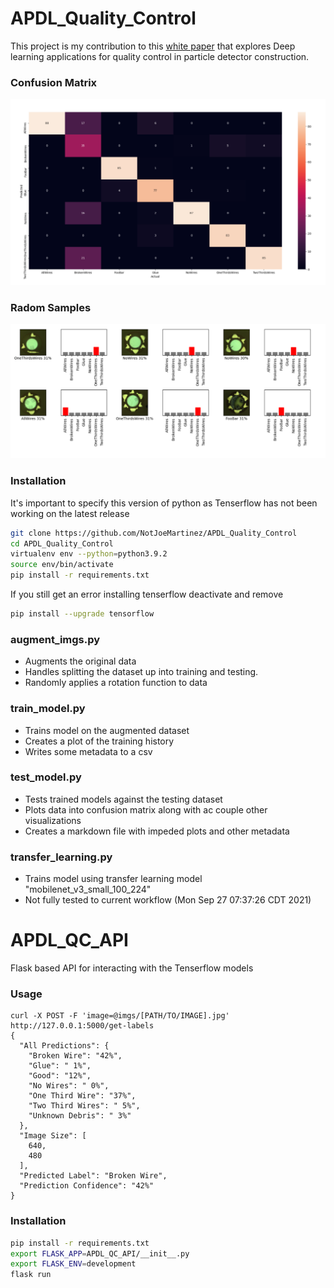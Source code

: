 # APDL_Quality_Control
This project is my contribution to this [white paper](https://arxiv.org/abs/2203.08969) that explores
Deep learning applications for quality control in particle detector construction.


### Confusion Matrix
![](docs/imgs/confustion_matrix.png.png)
### Radom Samples
![](docs/imgs/rand_samples.png)

### Installation 
It's important to specify this version of python as Tenserflow has not been working on the latest release 
```bash
git clone https://github.com/NotJoeMartinez/APDL_Quality_Control
cd APDL_Quality_Control 
virtualenv env --python=python3.9.2
source env/bin/activate 
pip install -r requirements.txt
```

If you still get an error installing tenserflow deactivate and remove
```bash
pip install --upgrade tensorflow
```

### augment_imgs.py
- Augments the original data
- Handles splitting the dataset up into training and testing. 
- Randomly applies a rotation function to data  

### train_model.py
- Trains model on the augmented dataset 
- Creates a plot of the training history 
- Writes some metadata to a csv

### test_model.py
- Tests trained models against the testing dataset
- Plots data into confusion matrix along with ac couple other visualizations
- Creates a markdown file with impeded plots and other metadata

### transfer_learning.py 
- Trains model using transfer learning model "mobilenet_v3_small_100_224"
- Not fully tested to current workflow (Mon Sep 27 07:37:26 CDT 2021)

# APDL_QC_API 
Flask based API for interacting with the Tenserflow models 

### Usage
```
curl -X POST -F 'image=@imgs/[PATH/TO/IMAGE].jpg' http://127.0.0.1:5000/get-labels
{
  "All Predictions": {
    "Broken Wire": "42%", 
    "Glue": " 1%", 
    "Good": "12%", 
    "No Wires": " 0%", 
    "One Third Wire": "37%", 
    "Two Third Wires": " 5%", 
    "Unknown Debris": " 3%"
  }, 
  "Image Size": [
    640, 
    480
  ], 
  "Predicted Label": "Broken Wire", 
  "Prediction Confidence": "42%"
}
```

### Installation 
```bash
pip install -r requirements.txt
export FLASK_APP=APDL_QC_API/__init__.py
export FLASK_ENV=development
flask run
```
